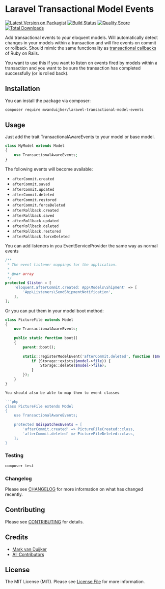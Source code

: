 # Laravel Transactional Model Events

[![Latest Version on Packagist](https://img.shields.io/packagist/v/mvanduijker/laravel-transactional-model-events.svg?style=flat-square)](https://packagist.org/packages/mvanduijker/laravel-transactional-model-events)
[![Build Status](https://img.shields.io/travis/mvanduijker/laravel-transactional-model-events/master.svg?style=flat-square)](https://travis-ci.org/mvanduijker/laravel-transactional-model-events)
[![Quality Score](https://img.shields.io/scrutinizer/g/mvanduijker/laravel-transactional-model-events.svg?style=flat-square)](https://scrutinizer-ci.com/g/mvanduijker/laravel-transactional-model-events)
[![Total Downloads](https://img.shields.io/packagist/dt/mvanduijker/laravel-transactional-model-events.svg?style=flat-square)](https://packagist.org/packages/mvanduijker/laravel-transactional-model-events)


Add transactional events to your eloquent models. Will automatically detect changes in your models within a transaction 
and will fire events on commit or rollback. Should mimic the same functionality as 
[transactional callbacks](https://guides.rubyonrails.org/active_record_callbacks.html#transaction-callbacks) of Ruby on 
Rails.

You want to use this if you want to listen on events fired by models within a transaction and you want to be sure the transaction has completed successfully (or is rolled back).


## Installation

You can install the package via composer:

```bash
composer require mvanduijker/laravel-transactional-model-events
```

## Usage

Just add the trait TransactionalAwareEvents to your model or base model.

```php
class MyModel extends Model
{
    use TransactionalAwareEvents;
}
```

The following events will become available:

* `afterCommit.created`
* `afterCommit.saved`
* `afterCommit.updated`
* `afterCommit.deleted`
* `afterCommit.restored`
* `afterCommit.forceDeleted`
* `afterRollback.created`
* `afterRollback.saved`
* `afterRollback.updated`
* `afterRollback.deleted`
* `afterRollback.restored`
* `afterRollback.forceDeleted`

You can add listeners in you EventServiceProvider the same way as normal events

```php
/**
 * The event listener mappings for the application.
 *
 * @var array
 */
protected $listen = [
    'eloquent.afterCommit.created: App\Models\Shipment' => [
        'App\Listeners\SendShipmentNotification',
    ],
];

```

Or you can put them in your model boot method:

```php
class PictureFile extends Model
{
    use TransactionalAwareEvents;
    
    public static function boot()
    {
        parent::boot();
        
        static::registerModelEvent('afterCommit.deleted', function ($model) {
            if (Storage::exists($model->file)) {
                Storage::delete($model->file);            
            }
        });
    }
}

You should also be able to map them to event classes

```php
class PictureFile extends Model
{
    use TransactionalAwareEvents;
    
    protected $dispatchesEvents = [
        'afterCommit.created' => PictureFileCreated::class,
        'afterCommit.deleted' => PictureFileDeleted::class,
    ];
}
```

### Testing

```bash
composer test
```

### Changelog

Please see [CHANGELOG](CHANGELOG.md) for more information on what has changed recently.

## Contributing

Please see [CONTRIBUTING](CONTRIBUTING.md) for details.


## Credits

- [Mark van Duijker](https://github.com/mvanduijker)
- [All Contributors](../../contributors)

## License

The MIT License (MIT). Please see [License File](LICENSE.md) for more information.
